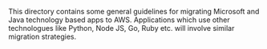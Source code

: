 This directory contains some general guidelines for migrating Microsoft and Java technology based apps to AWS. Applications which use other technologues like Python, Node JS, Go, Ruby etc. will involve similar migration strategies. 
